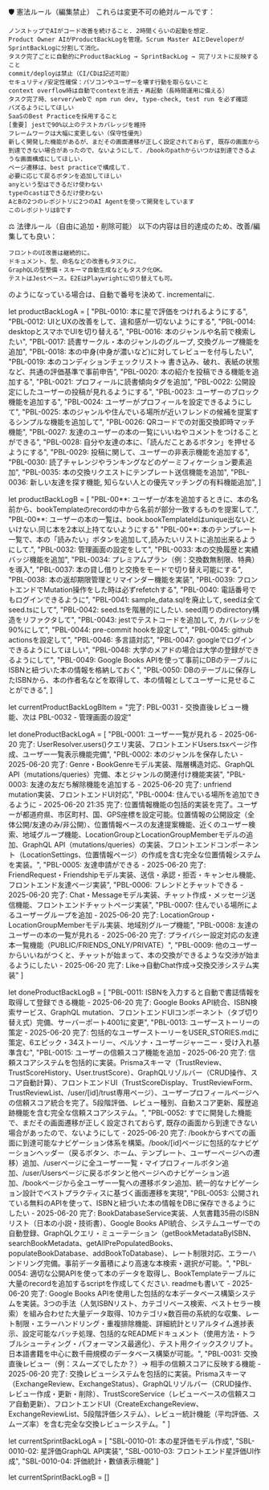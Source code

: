 🛡️ 憲法ルール（編集禁止）
これらは変更不可の絶対ルールです：

    ノンストップでAIがコード改善を続けること. 2時間くらいの起動を想定.
    Product Owner AIがProductBackLogを管理。Scrum Master AIとDeveloperがSprintBackLogに分割して消化。
    タスク完了ごとに自動的にProductBackLog → SprintBackLog → 完了リストに反映すること
    commit/deployは禁止（CI/CDは記述可能）
    セキュリティ/安定性確保：パソコンやユーザーを壊す行動を取らないこと
    context overflow時は自動でcontextを消去・再起動（長時間運用に備える）
    タスク完了時、server/webで npm run dev, type-check, test run を必ず確認
    バズるようにしてほしい
    SaaSのBest Practiceを採用すること
    [重要] jestで90%以上のテストカバレッジを維持
    フレームワークは大幅に変更しない（保守性優先）
    新しく開発した機能があるが、まだその画面遷移が正しく設定されておらず, 既存の画面から到達できない場合があったので、ないようにして. /bookのpathからいつかは到達できるような画面構成にしてほしい. 
    ページ遷移は、best practiceで構成して.
    必要に応じて戻るボタンを追加してほしい    
    anyという型はできるだけ使わない
    typeのcastはできるだけ使わない
    AとBの2つのレポジトリに2つのAI Agentを使って開発をしています
    このレポジトリはBです

⚖️ 法律ルール（自由に追加・削除可能）
以下の内容は目的達成のため、改善/編集しても良い：

    フロントのUI改善は継続的に。
    ドキュメント、型、命名などの改善もタスクに。
    GraphQLの型整備・スキーマ自動生成などもタスク化OK。
    テストはJestベース。E2EはPlaywrightに切り替えても可。

<!-- AとBの2つのレポジトリに2つのAI Agentを使って開発をしています. -->
<!-- このレポジトリはBです -->


<!-- productBackLogの先頭から順に実行. 終わったら、doneProductBackLogに移動して -->

<!-- PBL-00** -->のようになっている場合は、自動で番号を決めて. incrementalに.
<!-- [重要メッセージ] このレポジトリはBなので、productBackLogBを実行してはいけない -->
let productBackLogA = [
  "PBL-0010: 本に星で評価をつけれるようにする",
  "PBL-0012: UIとUXの改善をして、違和感が一切ないようにする",
  "PBL-0014: desktopとスマホでUIを切り替える",
  "PBL-0016: 本のジャンルや名前で検索したい",
  "PBL-0017: 読書サークル・本のジャンルのグループ, 交換グループ機能を追加",
  "PBL-0018: 本の中身(中身が濃いなど)に対してレビューを付与したい",
  "PBL-0019: 本のコンディションチェックリスト→ 書き込み、破れ、表紙の状態など、共通の評価基準で事前申告",
  "PBL-0020: 本の紹介を投稿できる機能を追加する",
  "PBL-0021: プロフィールに読書傾向タグを追加",
  "PBL-0022: 公開設定にしたユーザーの投稿が見れるようにする",
  "PBL-0023: ユーザーのブロック機能を追加する",
  "PBL-0024: ユーザーがプロフィールを設定できるようにして",
  "PBL-0025: 本のジャンルや住んでいる場所が近いフレンドの候補を提案するシンプルな機能を追加して",
  "PBL-0026: QRコードでの対面交換即時マッチ機能",
  "PBL-0027: 友達のユーザーの本の一覧にいいねやコメントをつけることができる",
  "PBL-0028: 自分や友達の本に、「読んだことあるボタン」を押せるようにする",
  "PBL-0029: 投稿に関して、ユーザーの非表示機能を追加する",
  "PBL-0030: 読了チャレンジやランキングなどのゲーミフィケーション要素追加",
  "PBL-0035: 本の交換リクエストにテンプレート送信機能を追加",
  "PBL-0036: 新しい友達を探す機能, 知らない人との優先マッチングの有料機能追加",
]

<!-- [重要メッセージ] このレポジトリは、productBackLogBだけを実行してください -->
let productBackLogB = [
  "PBL-00**: ユーザーが本を追加するときに、本の名前から、bookTemplateのrecordの中から名前が部分一致するものを提案して.",
  "PBL-00**: ユーザーの本の一覧は、book.bookTemplateIdはunique出ないといけない.同じ本を2本以上持てないようにする"
  "PBL-00**: 本のテンプレート一覧で、本の「読みたい」ボタンを追加して,読みたいリストに追加出来るようにして.",
  "PBL-0032: 管理画面の設定をして",
  "PBL-0033: 本の交換履歴と実績バッジ機能を追加",
  "PBL-0034: プレミアムプラン（例：交換数無制限、特典）を導入",
  "PBL-0037: 本の貸し借りと交換をモードで切り替え可能にする",
  "PBL-0038: 本の返却期限管理とリマインダー機能を実装",
  "PBL-0039: フロントエンドでMutation操作をした時は必ずrefetchする",
  "PBL-0040: 電話番号でもログインできるように",
  "PBL-0041: sample_data.sqlを廃止して, seedは全てseed.tsにして",
  "PBL-0042: seed.tsを階層的にしたい. seed周りのdirectory構造をリファクタして",
  "PBL-0043: jestでテストコードを追加して, カバレッジを90%にして",
  "PBL-0044: pre-commit hookを設定して",
  "PBL-0045: github actionsを設定して",
  "PBL-0046: 多言語対応",
  "PBL-0047: googleでログインできるようにしてほしい",
  "PBL-0048: 大学のメアドの場合は大学の登録ができるようにして",
  "PBL-0049: Google Books APIを使って事前にDBのテーブルにISBNと紐づいた本の情報を格納しておく",
  "PBL-0050: DBのテーブルに保存したISBNから、本の作者名などを取得して、本の情報としてユーザーに見せることができる",
]

<!-- 常に今のタスクをここに書いて -->
let currentProductBackLogBItem = "完了: PBL-0031 - 交換直後レビュー機能、次は PBL-0032 - 管理画面の設定"

<!-- 変更しない -->
let doneProductBackLogA = [
  "PBL-0001: ユーザー一覧が見れる - 2025-06-20 完了: UserResolver.users()クエリ実装、フロントエンドUsers.tsxページ作成、ユーザー一覧表示機能完備",
  "PBL-0002: 本のジャンルを保存したい - 2025-06-20 完了: Genre・BookGenreモデル実装、階層構造対応、GraphQL API（mutations/queries）完備、本とジャンルの関連付け機能実装",
  "PBL-0003: 友達の友だち解除機能を追加する - 2025-06-20 完了: unfriend mutation実装、フロントエンドUI対応",
  "PBL-0004: 住んでいる場所を追加できるように - 2025-06-20 21:35 完了: 位置情報機能の包括的実装を完了。ユーザーが都道府県、市区町村、国、GPS座標を設定可能。位置情報の公開設定（全体公開/友達のみ/非公開）、位置情報ベースの友達提案機能、近くのユーザー検索、地域グループ機能、LocationGroupとLocationGroupMemberモデルの追加、GraphQL API（mutations/queries）の実装、フロントエンドコンポーネント（LocationSettings、位置情報ページ）の作成を含む完全な位置情報システムを実装。",
  "PBL-0005: 友達申請ができる - 2025-06-20 完了: FriendRequest・Friendshipモデル実装、送信・承認・拒否・キャンセル機能、フロントエンド友達ページ実装",
  "PBL-0006: フレンドとチャットできる - 2025-06-20 完了: Chat・Messageモデル実装、チャット作成・メッセージ送信機能、フロントエンドチャットページ実装",
  "PBL-0007: 住んでいる場所によるユーザーグループを追加 - 2025-06-20 完了: LocationGroup・LocationGroupMemberモデル実装、地域別グループ機能",
  "PBL-0008: 友達のユーザーの本の一覧が見れる - 2025-06-20 完了: プライバシー設定対応の友達本一覧機能（PUBLIC/FRIENDS_ONLY/PRIVATE）",
  "PBL-0009: 他のユーザーからいいねがつくと、チャットが始まって、本の交換ができるような交渉が始まるようにしたい - 2025-06-20 完了: Like→自動Chat作成→交換交渉システム実装"
]

<!-- 終わった機能はこちらに移動させて. productBackLogBからは削除して-->
let doneProductBackLogB = [
  "PBL-0011: ISBNを入力すると自動で書誌情報を取得して登録できる機能 - 2025-06-20 完了: Google Books API統合、ISBN検索サービス、GraphQL mutation、フロントエンドUIコンポーネント（タブ切り替え式）完備、サーバーポート4001に変更",
  "PBL-0013: ユーザーストーリーの策定 - 2025-06-20 完了: 包括的なユーザーストーリーをUSER_STORIES.mdに策定、6エピック・34ストーリー、ペルソナ・ユーザージャーニー・受け入れ基準含む",
  "PBL-0015: ユーザーの信頼スコア機能を追加 - 2025-06-20 完了: 信頼スコアシステムを包括的に実装。Prismaスキーマ（TrustReview、TrustScoreHistory、User.trustScore）、GraphQLリゾルバー（CRUD操作、スコア自動計算）、フロントエンドUI（TrustScoreDisplay、TrustReviewForm、TrustReviewList、/user/[id]/trust専用ページ）、ユーザープロフィールページへの信頼スコア統合を完了。5段階評価、レビュー種別、自動スコア更新、履歴追跡機能を含む完全な信頼スコアシステム。",
  "PBL-0052: すでに開発した機能で、まだその画面遷移が正しく設定されておらず, 既存の画面から到達できない場合があったので、ないようにして - 2025-06-20 完了: /bookからすべての画面に到達可能なナビゲーション体系を構築。/book/[id]ページに包括的なナビゲーションヘッダー（戻るボタン、ホーム、テンプレート、ユーザーページへの遷移）追加、/userページに全ユーザー一覧・マイプロフィールボタン追加、/user/Usersページに戻るボタンと他ページへのナビゲーション追加、/bookページから全ユーザー一覧への遷移ボタン追加、統一的なナビゲーション設計でベストプラクティスに基づく画面遷移を実現",
  "PBL-0053: 公開されている無料のAPIを使って、ISBNと紐づいた本の情報をDBに保存できるようにしたい - 2025-06-20 完了: BookDatabaseService実装、人気書籍35冊のISBNリスト（日本の小説・技術書）、Google Books API統合、システムユーザーでの自動登録、GraphQLクエリ・ミューテーション（getBookMetadataByISBN、searchBookMetadata、getAllPrePopulatedBooks、populateBookDatabase、addBookToDatabase）、レート制限対応、エラーハンドリング完備。事前データ蓄積により高速な本検索・選択が可能。",
  "PBL-0054: 適切な公開APIを使って本のデータを取得し、BookTemplateテーブルに大量のrecordを追加するscriptを作成してください. readmeも書いて - 2025-06-20 完了: Google Books APIを使用した包括的な本データベース構築システムを実装。3つの手法（人気ISBNリスト、カテゴリベース検索、ベストセラー検索）を組み合わせた大量データ取得、10カテゴリ×数百冊の系統的な収集、レート制限・エラーハンドリング・重複排除機能、詳細統計とリアルタイム進捗表示、設定可能なバッチ処理、包括的なREADMEドキュメント（使用方法・トラブルシューティング・パフォーマンス最適化）、テスト用クイックスクリプト。日本語書籍を中心に数千冊規模のデータベース構築が可能。",
  "PBL-0031: 交換直後レビュー（例：スムーズでしたか？）→ 相手の信頼スコアに反映する機能 - 2025-06-20 完了: 交換レビューシステムを包括的に実装。Prismaスキーマ（ExchangeReview、ExchangeStatus）、GraphQLリゾルバー（CRUD操作、レビュー作成・更新・削除）、TrustScoreService（レビューベースの信頼スコア自動更新）、フロントエンドUI（CreateExchangeReview、ExchangeReviewList、5段階評価システム）、レビュー統計機能（平均評価、スムーズ率）を含む完全な交換レビューシステム。"
]

<!-- 変更しない -->
let currentSprintBackLogA = [
  "SBL-0010-01: 本の星評価モデル作成",
  "SBL-0010-02: 星評価GraphQL API実装", 
  "SBL-0010-03: フロントエンド星評価UI作成",
  "SBL-0010-04: 評価統計・數値表示機能"
]

<!-- これに追加や削除してほしい -->
let currentSprintBackLogB = []
